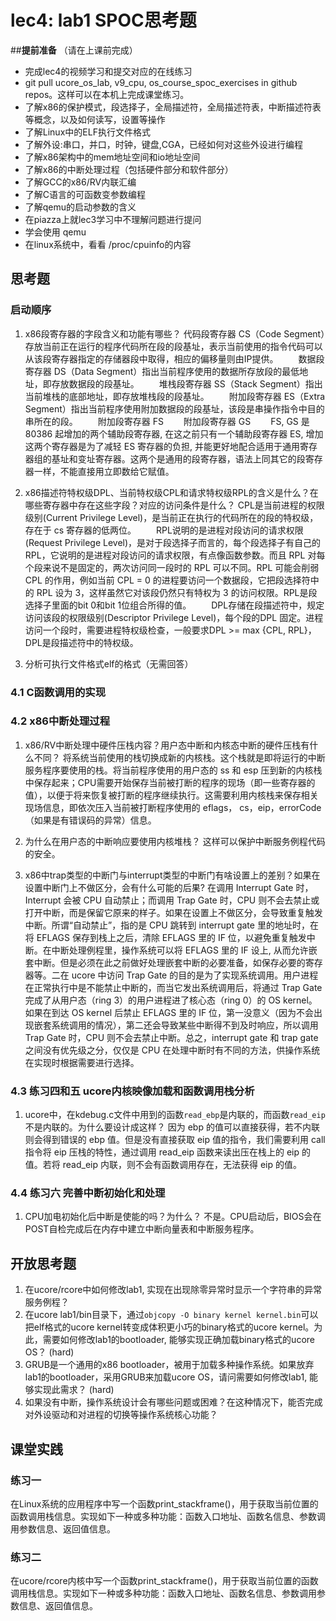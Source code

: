 # lec4: lab1 SPOC思考题

##**提前准备**
（请在上课前完成）

 - 完成lec4的视频学习和提交对应的在线练习
 - git pull ucore_os_lab, v9_cpu, os_course_spoc_exercises in github repos。这样可以在本机上完成课堂练习。
 - 了解x86的保护模式，段选择子，全局描述符，全局描述符表，中断描述符表等概念，以及如何读写，设置等操作
 - 了解Linux中的ELF执行文件格式
 - 了解外设:串口，并口，时钟，键盘,CGA，已经如何对这些外设进行编程
 - 了解x86架构中的mem地址空间和io地址空间
 - 了解x86的中断处理过程（包括硬件部分和软件部分）
 - 了解GCC的x86/RV内联汇编
 - 了解C语言的可函数变参数编程
 - 了解qemu的启动参数的含义
 - 在piazza上就lec3学习中不理解问题进行提问
 - 学会使用 qemu
 - 在linux系统中，看看 /proc/cpuinfo的内容

## 思考题

### 启动顺序

1. x86段寄存器的字段含义和功能有哪些？
代码段寄存器 CS（Code Segment）存放当前正在运行的程序代码所在段的段基址，表示当前使用的指令代码可以从该段寄存器指定的存储器段中取得，相应的偏移量则由IP提供。
　　数据段寄存器 DS（Data Segment）指出当前程序使用的数据所存放段的最低地址，即存放数据段的段基址。
　　堆栈段寄存器 SS（Stack Segment）指出当前堆栈的底部地址，即存放堆栈段的段基址。
　　附加段寄存器 ES（Extra Segment）指出当前程序使用附加数据段的段基址，该段是串操作指令中目的串所在的段。
　　附加段寄存器 FS
　　附加段寄存器 GS
　　FS, GS 是 80386 起增加的两个辅助段寄存器, 在这之前只有一个辅助段寄存器 ES, 增加这两个寄存器是为了减轻 ES 寄存器的负担, 并能更好地配合适用于通用寄存器组的基址和变址寄存器。这两个是通用的段寄存器，语法上同其它的段寄存器一样，不能直接用立即数给它赋值。
  
2. x86描述符特权级DPL、当前特权级CPL和请求特权级RPL的含义是什么？在哪些寄存器中存在这些字段？对应的访问条件是什么？
CPL是当前进程的权限级别(Current Privilege Level)，是当前正在执行的代码所在的段的特权级，存在于 cs 寄存器的低两位。
　　RPL说明的是进程对段访问的请求权限(Request Privilege Level)，是对于段选择子而言的，每个段选择子有自己的 RPL，它说明的是进程对段访问的请求权限，有点像函数参数。而且 RPL 对每个段来说不是固定的，两次访问同一段时的 RPL 可以不同。RPL 可能会削弱 CPL 的作用，例如当前 CPL = 0 的进程要访问一个数据段，它把段选择符中的 RPL 设为 3，这样虽然它对该段仍然只有特权为 3 的访问权限。RPL是段选择子里面的bit 0和bit 1位组合所得的值。
　　DPL存储在段描述符中，规定访问该段的权限级别(Descriptor Privilege Level)，每个段的DPL 固定。进程访问一个段时，需要进程特权级检查，一般要求DPL >= max {CPL, RPL}，DPL是段描述符中的特权级。
  
3. 分析可执行文件格式elf的格式（无需回答）

### 4.1 C函数调用的实现

### 4.2 x86中断处理过程

1. x86/RV中断处理中硬件压栈内容？用户态中断和内核态中断的硬件压栈有什么不同？
将系统当前使用的栈切换成新的内核栈。这个栈就是即将运行的中断服务程序要使用的栈。将当前程序使用的用户态的 ss 和 esp 压到新的内核栈中保存起来；CPU需要开始保存当前被打断的程序的现场（即一些寄存器的值），以便于将来恢复被打断的程序继续执行。这需要利用内核栈来保存相关现场信息，即依次压入当前被打断程序使用的 eflags， cs，eip，errorCode（如果是有错误码的异常）信息。

2. 为什么在用户态的中断响应要使用内核堆栈？
这样可以保护中断服务例程代码的安全。

3. x86中trap类型的中断门与interrupt类型的中断门有啥设置上的差别？如果在设置中断门上不做区分，会有什么可能的后果?
在调用 Interrupt Gate 时，Interrupt 会被 CPU 自动禁止；而调用 Trap Gate 时，CPU 则不会去禁止或打开中断，而是保留它原来的样子。如果在设置上不做区分，会导致重复触发中断。所谓“自动禁止”，指的是 CPU 跳转到 interrupt gate 里的地址时，在将 EFLAGS 保存到栈上之后，清除 EFLAGS 里的 IF 位，以避免重复触发中断。在中断处理例程里，操作系统可以将 EFLAGS 里的 IF 设上, 从而允许嵌套中断。但是必须在此之前做好处理嵌套中断的必要准备，如保存必要的寄存器等。二在 ucore 中访问 Trap Gate 的目的是为了实现系统调用。用户进程在正常执行中是不能禁止中断的，而当它发出系统调用后，将通过 Trap Gate 完成了从用户态（ring 3）的用户进程进了核心态（ring 0）的 OS kernel。如果在到达 OS kernel 后禁止 EFLAGS 里的 IF 位，第一没意义（因为不会出现嵌套系统调用的情况），第二还会导致某些中断得不到及时响应，所以调用 Trap Gate 时，CPU 则不会去禁止中断。总之，interrupt gate 和 trap gate 之间没有优先级之分，仅仅是 CPU 在处理中断时有不同的方法，供操作系统在实现时根据需要进行选择。


### 4.3 练习四和五 ucore内核映像加载和函数调用栈分析

1. ucore中，在kdebug.c文件中用到的函数`read_ebp`是内联的，而函数`read_eip`不是内联的。为什么要设计成这样？
因为 ebp 的值可以直接获得，若不内联则会得到错误的 ebp 值。但是没有直接获取 eip 值的指令，我们需要利用 call 指令将 eip 压栈的特性，通过调用 read_eip 函数来读出压在栈上的 eip 的值。若将 read_eip 内联，则不会有函数调用存在，无法获得 eip 的值。

### 4.4 练习六 完善中断初始化和处理

1. CPU加电初始化后中断是使能的吗？为什么？
不是。CPU启动后，BIOS会在POST自检完成后在内存中建立中断向量表和中断服务程序。

## 开放思考题

1. 在ucore/rcore中如何修改lab1, 实现在出现除零异常时显示一个字符串的异常服务例程？
2. 在ucore lab1/bin目录下，通过`objcopy -O binary kernel kernel.bin`可以把elf格式的ucore kernel转变成体积更小巧的binary格式的ucore kernel。为此，需要如何修改lab1的bootloader, 能够实现正确加载binary格式的ucore OS？ (hard)
3. GRUB是一个通用的x86 bootloader，被用于加载多种操作系统。如果放弃lab1的bootloader，采用GRUB来加载ucore OS，请问需要如何修改lab1, 能够实现此需求？ (hard)
4. 如果没有中断，操作系统设计会有哪些问题或困难？在这种情况下，能否完成对外设驱动和对进程的切换等操作系统核心功能？

## 课堂实践
### 练习一
在Linux系统的应用程序中写一个函数print_stackframe()，用于获取当前位置的函数调用栈信息。实现如下一种或多种功能：函数入口地址、函数名信息、参数调用参数信息、返回值信息。

### 练习二
在ucore/rcore内核中写一个函数print_stackframe()，用于获取当前位置的函数调用栈信息。实现如下一种或多种功能：函数入口地址、函数名信息、参数调用参数信息、返回值信息。
